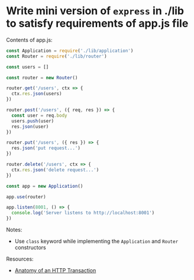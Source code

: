 # Write mini version of `express` in ./lib to satisfy requirements of app.js file

Contents of app.js:

```js
const Application = require('./lib/application')
const Router = require('./lib/router')

const users = []

const router = new Router()

router.get('/users', ctx => {
  ctx.res.json(users)
})

router.post('/users', ({ req, res }) => {
  const user = req.body
  users.push(user)
  res.json(user)
})

router.put('/users', ({ res }) => {
  res.json('put request...')
})

router.delete('/users', ctx => {
  ctx.res.json('delete request...')
})

const app = new Application()

app.use(router)

app.listen(8001, () => {
  console.log('Server listens to http://localhost:8001')
})


```

Notes:

* Use `class` keyword while implementing the `Application` and `Router` constructors

Resources:

* [Anatomy of an HTTP Transaction](https://nodejs.org/en/docs/guides/anatomy-of-an-http-transaction/)
